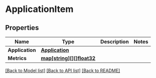 # ApplicationItem

## Properties

Name | Type | Description | Notes
------------ | ------------- | ------------- | -------------
**Application** | [**Application**](Application.md) |  | 
**Metrics** | [**map[string][][]float32**](array.md) |  | 

[[Back to Model list]](../README.md#documentation-for-models) [[Back to API list]](../README.md#documentation-for-api-endpoints) [[Back to README]](../README.md)


